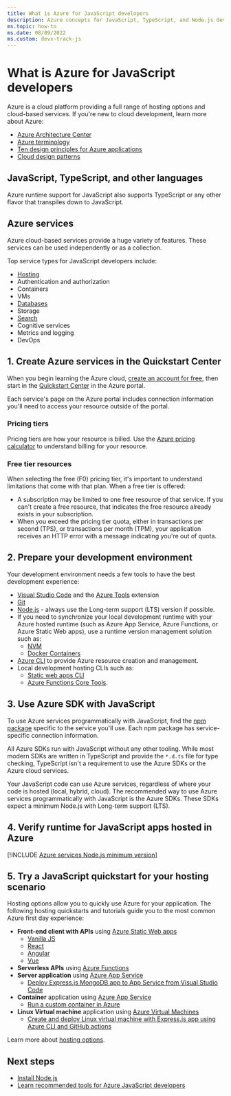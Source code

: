 ```yaml
---
title: What is Azure for JavaScript developers
description: Azure concepts for JavaScript, TypeScript, and Node.js developers. 
ms.topic: how-to
ms.date: 08/09/2022
ms.custom: devx-track-js
---
```


# What is Azure for JavaScript developers

Azure is a cloud platform providing a full range of hosting options and cloud-based services. If you're new to cloud development, learn more about Azure:

* [Azure Architecture Center](/azure/architecture/) 
* [Azure terminology](/azure/cloud-adoption-framework/ready/considerations/fundamental-concepts)
* [Ten design principles for Azure applications](/azure/architecture/guide/design-principles/)
* [Cloud design patterns](/azure/architecture/patterns/)

## JavaScript, TypeScript, and other languages

Azure runtime support for JavaScript also supports TypeScript or any other flavor that transpiles down to JavaScript. 

## Azure services

Azure cloud-based services provide a huge variety of features. These services can be used independently or as a collection.

Top service types for JavaScript developers include:

* [Hosting](../how-to/deploy-web-app.md)
* Authentication and authorization
* Containers
* VMs
* [Databases](https://azure.microsoft.com/product-categories/databases/)
* Storage
* [Search](/azure/search/tutorial-javascript-overview)
* Cognitive services
* Metrics and logging
* DevOps

## 1. Create Azure services in the Quickstart Center

When you begin learning the Azure cloud,  [create an account for free](https://azure.microsoft.com/free/?WT.mc_id=A261C142F), then start in the [Quickstart Center](https://ms.portal.azure.com/#blade/Microsoft_Azure_Resources/QuickstartCenterBlade) in the Azure portal.

Each service's page on the Azure portal includes connection information you'll need to access your resource outside of the portal. 

### Pricing tiers

Pricing tiers are how your resource is billed. Use the [Azure pricing calculator](https://azure.microsoft.com/pricing/calculator) to understand billing for your resource. 

### Free tier resources

When selecting the free (F0) pricing tier, it's important to understand limitations that come with that plan. When a free tier is offered:

* A subscription may be limited to one free resource of that service. If you can't create a free resource, that indicates the free resource already exists in your subscription.
* When you exceed the pricing tier quota, either in transactions per second (TPS), or transactions per month (TPM), your application receives an HTTP error with a message indicating you're out of quota. 

## 2. Prepare your development environment

Your development environment needs a few tools to have the best development experience:

* [Visual Studio Code](https://code.visualstudio.com/) and the [Azure Tools](https://marketplace.visualstudio.com/items?itemName=ms-vscode.vscode-node-azure-pack) extension
* [Git](https://git-scm.com/)
* [Node.js](https://nodejs.org/en/) - always use the Long-term support (LTS) version if possible. 
* If you need to synchronize your local development runtime with your Azure hosted runtime (such as Azure App Service, Azure Functions, or Azure Static Web apps), use a runtime version management solution such as:
  * [NVM](https://github.com/nvm-sh/nvm/blob/master/README.md) 
  * [Docker Containers](https://www.docker.com/)
* [Azure CLI](/cli/azure/install-azure-cli) to provide Azure resource creation and management. 
* Local development hosting CLIs such as: 
  * [Static web apps CLI](https://github.com/Azure/static-web-apps-cli)
  * [Azure Functions Core Tools](https://github.com/Azure/azure-functions-core-tools).

## 3. Use Azure SDK with JavaScript

To use Azure services programmatically with JavaScript, find the [npm package](../azure-sdk-library-package-index.md) specific to the service you'll use. Each npm package has service-specific connection information.

All Azure SDKs run with JavaScript without any other tooling. While most modern SDKs are written in TypeScript and provide the `*.d.ts` file for type checking, TypeScript isn't a requirement to use the Azure SDKs or the Azure cloud services. 

Your JavaScript code can use Azure services, regardless of where your code is hosted (local, hybrid, cloud). The recommended way to use Azure services programmatically with JavaScript is the Azure SDKs. These SDKs expect a minimum Node.js with Long-term support (LTS). 

## 4. Verify runtime for JavaScript apps hosted in Azure 

[!INCLUDE [Azure services Node.js minimum version](../includes/nodejs-runtime-for-azure-services.md)]

## 5. Try a JavaScript quickstart for your hosting scenario

Hosting options allow you to quickly use Azure for your application. The following hosting quickstarts and tutorials guide you to the most common Azure first day experience:

* **Front-end client with APIs** using [Azure Static Web apps](/azure/static-web-apps/)
    * [Vanilla JS](/azure/static-web-apps/getting-started?tabs=vanilla-javascript)
    * [React](/azure/static-web-apps/getting-started?tabs=react)
    * [Angular](/azure/static-web-apps/getting-started?tabs=angular)
    * [Vue](/azure/static-web-apps/getting-started?tabs=vue)
* **Serverless APIs** using [Azure Functions](/azure/azure-functions/)
* **Server application** using [Azure App Service](/azure/app-service/) 
    * [Deploy Express.js MongoDB app to App Service from Visual Studio Code](/azure/app-service/tutorial-nodejs-mongodb-app?tabs=azure-portal%2Cterminal-bash%2Cvscode-deploy%2Cdeploy-instructions-azportal%2Cdeploy-zip-linux-mac%2Cdeploy-instructions--zip-azcli)
* **Container** application using [Azure App Service](/azure/app-service/)
    * [Run a custom container in Azure](/azure/app-service/quickstart-custom-container?tabs=node&pivots=container-linux-vscode)
* **Linux Virtual machine** application using [Azure Virtual Machines](/azure/virtual-machines/)
    * [Create and deploy Linux virtual machine with Express.js app using Azure CLI and GitHub actions](/azure/developer/javascript/tutorial/run-nodejs-virtual-machine)

Learn more about [hosting options](../how-to/deploy-web-app.md).

## Next steps

* [Install Node.js](install-nodejs-develop-azure-sdk-project.md)
* [Learn recommended tools for Azure JavaScript developers](../node-azure-tools.md)